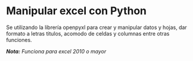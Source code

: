 # Manipular excel con Python 

Se utilizando la librería openpyxl para crear y manipular datos y hojas, dar formato a letras titulos, acomodo de celdas y columnas entre otras funciones. 

**_Nota:_** _Funciona para excel 2010 o mayor_
